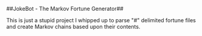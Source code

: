 ##JokeBot - The Markov Fortune Generator##

This is just a stupid project I whipped up to parse "#" delimited fortune files and create Markov chains based upon their contents.
